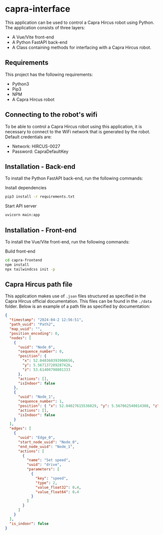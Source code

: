 # capra-interface

This application can be used to control a Capra Hircus robot using Python.
The application consists of three layers:

- A Vue/Vite front-end
- A Python FastAPI back-end
- A Class containing methods for interfacing with a Capra Hircus robot.

## Requirements

This project has the following requirements:

- Python3
- Pip3
- NPM
- A Capra Hircus robot

## Connecting to the robot's wifi

To be able to control a Capra Hircus robot using this application, it is necessary to connect to the WiFi network that is generated by the robot.
Default credentials are:

- Network: HIRCUS-0027
- Password: CapraDefaultKey

## Installation - Back-end

To install the Python FastAPI back-end, run the following commands:

Install dependencies

```bash
pip3 install -r requirements.txt
```

Start API server

```bash
uvicorn main:app
```

## Installation - Front-end

To install the Vue/Vite front-end, run the following commands:

Build front-end

```bash
cd capra-frontend
npm install
npx tailwindcss init -p
```

## Capra Hircus path file

This application makes use of `.json` files structured as specified in the Capra Hircus official documentation. This files can be found in the `./data` folder.
Below is an example of a path file as specified by documentation:

```json
{
  "timestamp": "2024-04-2 12:56:51",
  "path_uuid": "Path2",
  "map_uuid": "",
  "position_encoding": 0,
  "nodes": [
    {
      "uuid": "Node_0",
      "sequence_number": 0,
      "position": {
        "x": 52.040360393900656,
        "y": 5.567137289287426,
        "z": 53.61400798801333
      },
      "actions": [],
      "isIndoor": false
    },
    {
      "uuid": "Node_1",
      "sequence_number": 1,
      "position": { "x": 52.04027615536029, "y": 5.567062540014308, "z": 0.0 },
      "actions": [],
      "isIndoor": false
    }
  ],
  "edges": [
    {
      "uuid": "Edge_0",
      "start_node_uuid": "Node_0",
      "end_node_uuid": "Node_1",
      "actions": [
        {
          "name": "Set speed",
          "uuid": "drive",
          "parameters": [
            {
              "key": "speed",
              "type": 2,
              "value_float32": 0.4,
              "value_float64": 0.4
            }
          ]
        }
      ]
    }
  ],
  "is_indoor": false
}
```
